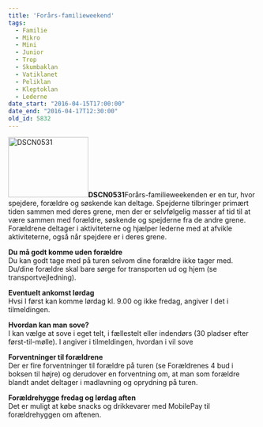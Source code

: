 ```yaml
---
title: 'Forårs-familieweekend'
tags:
  - Familie
  - Mikro
  - Mini
  - Junior
  - Trop
  - Skumbaklan
  - Vatiklanet
  - Peliklan
  - Kleptoklan
  - Lederne
date_start: "2016-04-15T17:00:00"
date_end: "2016-04-17T12:30:00"
old_id: 5832
---
```

<img src="http://xn--sborggruppe-ggb.dk/sites/soeborg.gruppe.dds.dk/files/images/DSCN0531.img_assist_custom-162x122.JPG" alt="DSCN0531" title="DSCN0531"  class="image image-img_assist_custom-162x122 image-img_assist_custom" width="162" height="122" />**DSCN0531**Forårs-familieweekenden er en tur, hvor spejdere, forældre og søskende kan deltage. Spejderne tilbringer primært tiden sammen med deres grene, men der er selvfølgelig masser af tid til at være sammen med forældre, søskende og spejderne fra de andre grene. Forældrene deltager i aktiviteterne og hjælper lederne med at afvikle aktiviteterne, også når spejdere er i deres grene.

**Du må godt komme uden forældre**<br />Du kan godt tage med på turen selvom dine forældre ikke tager med. Du/dine forældre skal bare sørge for transporten ud og hjem (se transportvejledning).

<strong>Eventuelt ankomst lørdag<br /></strong>Hvsi I først kan komme lørdag kl. 9.00 og ikke fredag, angiver I det i tilmeldingen.

**Hvordan kan man sove?**<br />I kan vælge at sove i eget telt, i fællestelt eller indendørs (30 pladser efter først-til-mølle). I angiver i tilmeldingen, hvordan i vil sove

**Forventninger til forældrene**<br />Der er fire forventninger til forældre på turen (se Forældrenes 4 bud i boksen til højre) og derudover en forventning om, at man som forældre blandt andet deltager i madlavning og oprydning på turen.

**Forældrehygge fredag og lørdag aften**<br />Det er muligt at købe snacks og drikkevarer med MobilePay til forældrehyggen om aftenen.

<div class="image-clear"></div>